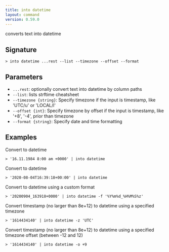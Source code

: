 ```yaml
---
title: into datetime
layout: command
version: 0.59.0
---
```


converts text into datetime

## Signature

```> into datetime ...rest --list --timezone --offset --format```

## Parameters

 -  `...rest`: optionally convert text into datetime by column paths
 -  `--list`: lists strftime cheatsheet
 -  `--timezone {string}`: Specify timezone if the input is timestamp, like 'UTC/u' or 'LOCAL/l'
 -  `--offset {int}`: Specify timezone by offset if the input is timestamp, like '+8', '-4', prior than timezone
 -  `--format {string}`: Specify date and time formatting

## Examples

Convert to datetime
```shell
> '16.11.1984 8:00 am +0000' | into datetime
```

Convert to datetime
```shell
> '2020-08-04T16:39:18+00:00' | into datetime
```

Convert to datetime using a custom format
```shell
> '20200904_163918+0000' | into datetime -f '%Y%m%d_%H%M%S%z'
```

Convert timestamp (no larger than 8e+12) to datetime using a specified timezone
```shell
> '1614434140' | into datetime -z 'UTC'
```

Convert timestamp (no larger than 8e+12) to datetime using a specified timezone offset (between -12 and 12)
```shell
> '1614434140' | into datetime -o +9
```
